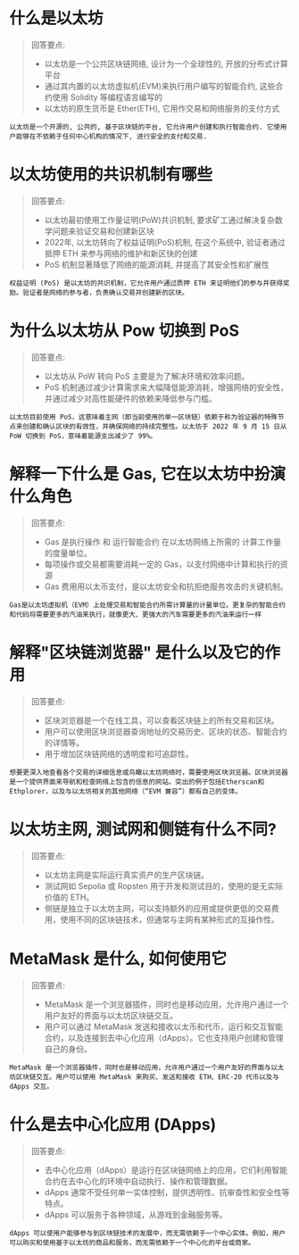 # 什么是以太坊
> 回答要点:
> - 以太坊是一个公共区块链网络, 设计为一个全球性的, 开放的分布式计算平台
> - 通过其内置的以太坊虚拟机(EVM)来执行用户编写的智能合约, 这些合约使用 Solidity 等编程语言编写的
> - 以太坊的原生货币是 Ether(ETH), 它用作交易和网络服务的支付方式
```
以太坊是一个开源的, 公共的, 基于区块链的平台, 它允许用户创建和执行智能合约. 它使用户能够在不依赖于任何中心机构的情况下, 进行安全的支付和交易. 
```


# 以太坊使用的共识机制有哪些
> 回答要点:
> - 以太坊最初使用工作量证明(PoW)共识机制, 要求矿工通过解决复杂数学问题来验证交易和创建新区块
> - 2022年, 以太坊转向了权益证明(PoS)机制, 在这个系统中, 验证者通过抵押 ETH 来参与网络的维护和新区快的创建
> - PoS 机制显著降低了网络的能源消耗, 并提高了其安全性和扩展性
```text
权益证明 (PoS) 是以太坊的共识机制，它允许用户通过质押 ETH 来证明他们的参与并获得奖励。验证者是网络的参与者，负责确认交易并创建新的区块。
```
# 为什么以太坊从 Pow 切换到 PoS
> 回答要点:
> - 以太坊从 PoW 转向 PoS 主要是为了解决环境和效率问题。
> - PoS 机制通过减少计算需求来大幅降低能源消耗，增强网络的安全性，并通过减少对高性能硬件的依赖来降低参与门槛。
```text
以太坊目前使用 PoS，这意味着主网（即当前使用的单一区块链）依赖于称为验证器的特殊节点来创建和确认区块的有效性，并确保网络的持续完整性。以太坊于 2022 年 9 月 15 日从 PoW 切换到 PoS，意味着能源支出减少了 99%。
```

# 解释一下什么是 Gas, 它在以太坊中扮演什么角色
> 回答要点:
> - Gas 是执行操作 和 运行智能合约 在以太坊网络上所需的 计算工作量 的度量单位。
> - 每项操作或交易都需要消耗一定的 Gas，以支付网络中计算和执行的资源
> - Gas 费用用以太币支付，是以太坊安全和抗拒绝服务攻击的关键机制。
```text
Gas是以太坊虚拟机（EVM）上处理交易和智能合约所需计算量的计量单位。更复杂的智能合约和代码将需要更多的汽油来执行，就像更大、更强大的汽车需要更多的汽油来运行一样
```

# 解释"区块链浏览器" 是什么以及它的作用
> 回答要点:
> - 区块浏览器是一个在线工具，可以查看区块链上的所有交易和区块。
> - 用户可以使用区块浏览器查询地址的交易历史、区块的状态、智能合约的详情等。
> - 用于增加区块链网络的透明度和可追踪性。
```text
想要更深入地查看各个交易的详细信息或鸟瞰以太坊网络时，需要使用区块浏览器。区块浏览器是一个提供界面来导航和检查网络上包含的信息的网站。突出的例子包括Etherscan和Ethplorer，以及与以太坊相关的其他网络（“EVM 兼容”）都有自己的变体。
```
# 以太坊主网, 测试网和侧链有什么不同?
> 回答要点:
> - 以太坊主网是实际运行真实资产的生产区块链。
> - 测试网如 Sepolia 或 Ropsten 用于开发和测试目的，使用的是无实际价值的 ETH。
> - 侧链是独立于以太坊主网，可以支持额外的应用或提供更低的交易费用，使用不同的区块链技术，但通常与主网有某种形式的互操作性。

# MetaMask 是什么, 如何使用它
> 回答要点:
> - MetaMask 是一个浏览器插件，同时也是移动应用，允许用户通过一个用户友好的界面与以太坊区块链交互。
> - 用户可以通过 MetaMask 发送和接收以太币和代币，运行和交互智能合约，以及连接到去中心化应用（dApps）。它也支持用户创建和管理自己的身份。
```text
MetaMask 是一个浏览器插件，同时也是移动应用，允许用户通过一个用户友好的界面与以太坊区块链交互。用户可以使用 MetaMask 来购买、发送和接收 ETH、ERC-20 代币以及与 dApps 交互。
```
# 什么是去中心化应用 (DApps)
> 回答要点:
> - 去中心化应用（dApps）是运行在区块链网络上的应用，它们利用智能合约在去中心化的环境中自动执行、操作和管理数据。
> - dApps 通常不受任何单一实体控制，提供透明性、抗审查性和安全性等特点。
> - dApps 可以服务于各种领域，从游戏到金融服务等。
```text
dApps 可以使用户能够参与到区块链技术的发展中，而无需依赖于一个中心实体。例如，用户可以购买和使用基于以太坊的商品和服务，而无需依赖于一个中心化的平台或商家。
```
